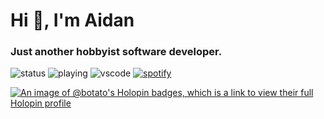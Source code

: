 # Hi 👋, I'm Aidan
### Just another hobbyist software developer.

![status](https://nocache.advaith.workers.dev?url=https://img.shields.io/endpoint?url=https://dev.discordprofiles.me/api/badge/status/440990343899643943)
![playing](https://nocache.advaith.workers.dev?url=https://img.shields.io/endpoint?url=https://dev.discordprofiles.me/api/badge/playing/440990343899643943)
![vscode](https://nocache.advaith.workers.dev?url=https://img.shields.io/endpoint?url=https://dev.discordprofiles.me/api/badge/vscode/440990343899643943)
[![spotify](https://nocache.advaith.workers.dev?url=https://img.shields.io/endpoint?url=https://dev.discordprofiles.me/api/badge/spotify/440990343899643943)](https://dev.discordprofiles.me/openspotify/440990343899643943)

[![An image of @botato's Holopin badges, which is a link to view their full Holopin profile](https://holopin.me/botato)](https://holopin.io/@botato)

